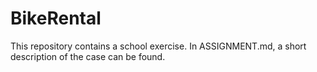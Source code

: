 # BikeRental

This repository contains a school exercise.
In ASSIGNMENT.md, a short description of the case can be found.
